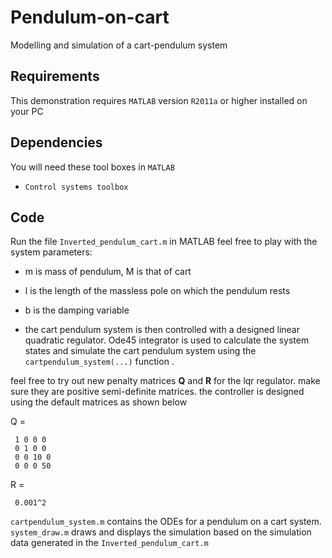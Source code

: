 # Pendulum-on-cart
Modelling and simulation of a cart-pendulum system

## Requirements
This demonstration requires `MATLAB` version `R2011a` or higher installed on your PC

## Dependencies
You will need these tool boxes in `MATLAB` 
- `Control systems toolbox`

## Code
Run the file `Inverted_pendulum_cart.m` in MATLAB 
feel free to play with the system parameters:
- m is mass of pendulum, M is that of cart
- l is the length of the massless pole on which the pendulum rests
- b is the damping variable 

- the cart pendulum system is then controlled with a designed linear quadratic regulator. Ode45 integrator is used to calculate the system states and simulate the cart pendulum system using the `cartpendulum_system(...)` function .

feel free to try out new penalty matrices **Q** and **R** for the lqr regulator. make sure they are positive semi-definite matrices. 
the controller is designed using the default matrices as shown below

Q =  
     
     1 0 0 0
     0 1 0 0
     0 0 10 0
     0 0 0 50
     
R = 

     0.001^2
     
`cartpendulum_system.m` contains the ODEs for a pendulum on a cart system.
`system_draw.m` draws and displays the simulation based on the simulation data generated in the `Inverted_pendulum_cart.m`

